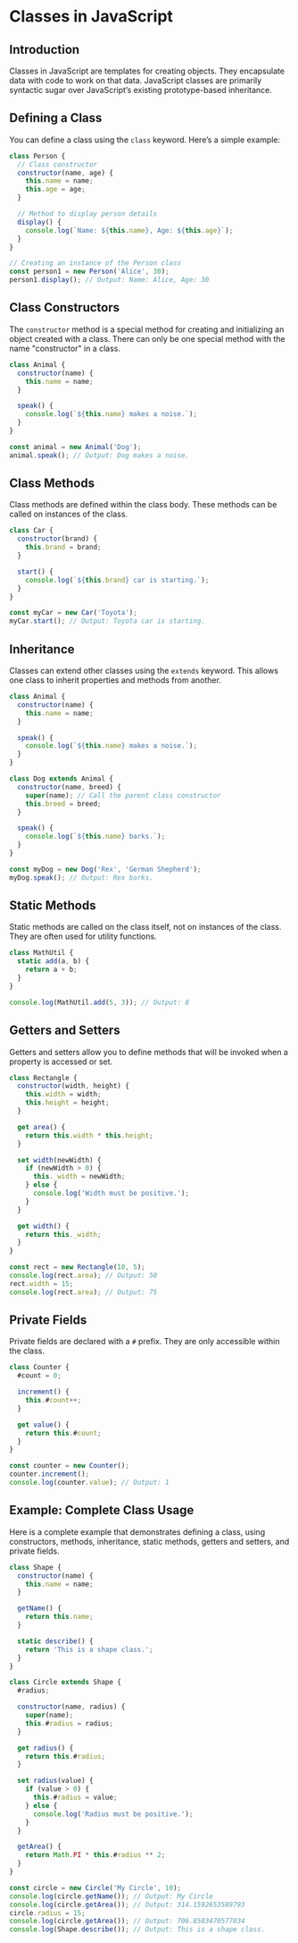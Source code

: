# Classes in JavaScript

## Introduction

Classes in JavaScript are templates for creating objects. They encapsulate data with code to work on that data. JavaScript classes are primarily syntactic sugar over JavaScript’s existing prototype-based inheritance.

## Defining a Class

You can define a class using the `class` keyword. Here’s a simple example:

```javascript
class Person {
  // Class constructor
  constructor(name, age) {
    this.name = name;
    this.age = age;
  }

  // Method to display person details
  display() {
    console.log(`Name: ${this.name}, Age: ${this.age}`);
  }
}

// Creating an instance of the Person class
const person1 = new Person('Alice', 30);
person1.display(); // Output: Name: Alice, Age: 30
```

## Class Constructors

The `constructor` method is a special method for creating and initializing an object created with a class. There can only be one special method with the name "constructor" in a class.

```javascript
class Animal {
  constructor(name) {
    this.name = name;
  }

  speak() {
    console.log(`${this.name} makes a noise.`);
  }
}

const animal = new Animal('Dog');
animal.speak(); // Output: Dog makes a noise.
```

## Class Methods

Class methods are defined within the class body. These methods can be called on instances of the class.

```javascript
class Car {
  constructor(brand) {
    this.brand = brand;
  }

  start() {
    console.log(`${this.brand} car is starting.`);
  }
}

const myCar = new Car('Toyota');
myCar.start(); // Output: Toyota car is starting.
```

## Inheritance

Classes can extend other classes using the `extends` keyword. This allows one class to inherit properties and methods from another.

```javascript
class Animal {
  constructor(name) {
    this.name = name;
  }

  speak() {
    console.log(`${this.name} makes a noise.`);
  }
}

class Dog extends Animal {
  constructor(name, breed) {
    super(name); // Call the parent class constructor
    this.breed = breed;
  }

  speak() {
    console.log(`${this.name} barks.`);
  }
}

const myDog = new Dog('Rex', 'German Shepherd');
myDog.speak(); // Output: Rex barks.
```

## Static Methods

Static methods are called on the class itself, not on instances of the class. They are often used for utility functions.

```javascript
class MathUtil {
  static add(a, b) {
    return a + b;
  }
}

console.log(MathUtil.add(5, 3)); // Output: 8
```

## Getters and Setters

Getters and setters allow you to define methods that will be invoked when a property is accessed or set.

```javascript
class Rectangle {
  constructor(width, height) {
    this.width = width;
    this.height = height;
  }

  get area() {
    return this.width * this.height;
  }

  set width(newWidth) {
    if (newWidth > 0) {
      this._width = newWidth;
    } else {
      console.log('Width must be positive.');
    }
  }

  get width() {
    return this._width;
  }
}

const rect = new Rectangle(10, 5);
console.log(rect.area); // Output: 50
rect.width = 15;
console.log(rect.area); // Output: 75
```

## Private Fields

Private fields are declared with a `#` prefix. They are only accessible within the class.

```javascript
class Counter {
  #count = 0;

  increment() {
    this.#count++;
  }

  get value() {
    return this.#count;
  }
}

const counter = new Counter();
counter.increment();
console.log(counter.value); // Output: 1
```

## Example: Complete Class Usage

Here is a complete example that demonstrates defining a class, using constructors, methods, inheritance, static methods, getters and setters, and private fields.

```javascript
class Shape {
  constructor(name) {
    this.name = name;
  }

  getName() {
    return this.name;
  }

  static describe() {
    return 'This is a shape class.';
  }
}

class Circle extends Shape {
  #radius;

  constructor(name, radius) {
    super(name);
    this.#radius = radius;
  }

  get radius() {
    return this.#radius;
  }

  set radius(value) {
    if (value > 0) {
      this.#radius = value;
    } else {
      console.log('Radius must be positive.');
    }
  }

  getArea() {
    return Math.PI * this.#radius ** 2;
  }
}

const circle = new Circle('My Circle', 10);
console.log(circle.getName()); // Output: My Circle
console.log(circle.getArea()); // Output: 314.1592653589793
circle.radius = 15;
console.log(circle.getArea()); // Output: 706.8583470577034
console.log(Shape.describe()); // Output: This is a shape class.
```
